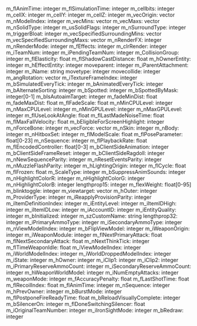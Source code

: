 m_flAnimTime: integer
m_flSimulationTime: integer
m_cellbits: integer
m_cellX: integer
m_cellY: integer
m_cellZ: integer
m_vecOrigin: vector
m_nModelIndex: integer
m_vecMins: vector
m_vecMaxs: vector
m_nSolidType: integer
m_usSolidFlags: integer
m_nSurroundType: integer
m_triggerBloat: integer
m_vecSpecifiedSurroundingMins: vector
m_vecSpecifiedSurroundingMaxs: vector
m_nRenderFX: integer
m_nRenderMode: integer
m_fEffects: integer
m_clrRender: integer
m_iTeamNum: integer
m_iPendingTeamNum: integer
m_CollisionGroup: integer
m_flElasticity: float
m_flShadowCastDistance: float
m_hOwnerEntity: integer
m_hEffectEntity: integer
moveparent: integer
m_iParentAttachment: integer
m_iName: string
movetype: integer
movecollide: integer
m_angRotation: vector
m_iTextureFrameIndex: integer
m_bSimulatedEveryTick: integer
m_bAnimatedEveryTick: integer
m_bAlternateSorting: integer
m_bSpotted: integer
m_bSpottedByMask: integer[0-1]
m_bIsAutoaimTarget: integer
m_fadeMinDist: float
m_fadeMaxDist: float
m_flFadeScale: float
m_nMinCPULevel: integer
m_nMaxCPULevel: integer
m_nMinGPULevel: integer
m_nMaxGPULevel: integer
m_flUseLookAtAngle: float
m_flLastMadeNoiseTime: float
m_flMaxFallVelocity: float
m_bEligibleForScreenHighlight: integer
m_nForceBone: integer
m_vecForce: vector
m_nSkin: integer
m_nBody: integer
m_nHitboxSet: integer
m_flModelScale: float
m_flPoseParameter: float[0-23]
m_nSequence: integer
m_flPlaybackRate: float
m_flEncodedController: float[0-3]
m_bClientSideAnimation: integer
m_bClientSideFrameReset: integer
m_bClientSideRagdoll: integer
m_nNewSequenceParity: integer
m_nResetEventsParity: integer
m_nMuzzleFlashParity: integer
m_hLightingOrigin: integer
m_flCycle: float
m_flFrozen: float
m_ScaleType: integer
m_bSuppressAnimSounds: integer
m_nHighlightColorR: integer
m_nHighlightColorG: integer
m_nHighlightColorB: integer
lengthprop15: integer
m_flexWeight: float[0-95]
m_blinktoggle: integer
m_viewtarget: vector
m_hOuter: integer
m_ProviderType: integer
m_iReapplyProvisionParity: integer
m_iItemDefinitionIndex: integer
m_iEntityLevel: integer
m_iItemIDHigh: integer
m_iItemIDLow: integer
m_iAccountID: integer
m_iEntityQuality: integer
m_bInitialized: integer
m_szCustomName: string
lengthprop32: integer
m_iPrimaryAmmoType: integer
m_iSecondaryAmmoType: integer
m_nViewModelIndex: integer
m_bFlipViewModel: integer
m_iWeaponOrigin: integer
m_iWeaponModule: integer
m_flNextPrimaryAttack: float
m_flNextSecondaryAttack: float
m_nNextThinkTick: integer
m_flTimeWeaponIdle: float
m_iViewModelIndex: integer
m_iWorldModelIndex: integer
m_iWorldDroppedModelIndex: integer
m_iState: integer
m_hOwner: integer
m_iClip1: integer
m_iClip2: integer
m_iPrimaryReserveAmmoCount: integer
m_iSecondaryReserveAmmoCount: integer
m_hWeaponWorldModel: integer
m_iNumEmptyAttacks: integer
m_weaponMode: integer
m_fAccuracyPenalty: float
m_fLastShotTime: float
m_flRecoilIndex: float
m_flAnimTime: integer
m_nSequence: integer
m_hPrevOwner: integer
m_bBurstMode: integer
m_flPostponeFireReadyTime: float
m_bReloadVisuallyComplete: integer
m_bSilencerOn: integer
m_flDoneSwitchingSilencer: float
m_iOriginalTeamNumber: integer
m_iIronSightMode: integer
m_bRedraw: integer